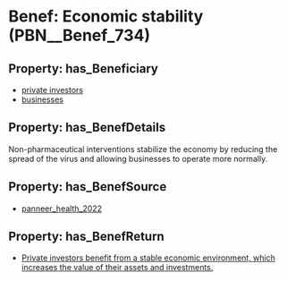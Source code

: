 # Benef: __Economic stability__ (PBN__Benef_734)

## Property: has_Beneficiary

* [private investors](../Stakeholder/PBN__Stakeholder_89)
* [businesses](../Stakeholder/PBN__Stakeholder_147)

## Property: has_BenefDetails

Non-pharmaceutical interventions stabilize the economy by reducing the spread of the virus and allowing businesses to operate more normally.

## Property: has_BenefSource

* [panneer_health_2022](../Article/PBN__Article_144)

## Property: has_BenefReturn

* [Private investors benefit from a stable economic environment, which increases the value of their assets and investments.](../BenefReturn/PBN__BenefReturn_792)

